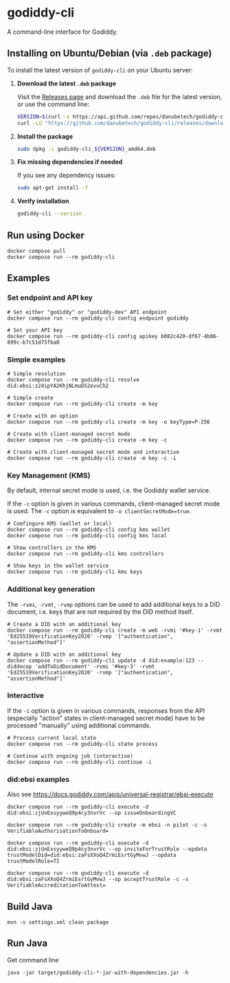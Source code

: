 # godiddy-cli

A command-line interface for Godiddy.

## Installing on Ubuntu/Debian (via `.deb` package)

To install the latest version of `godiddy-cli` on your Ubuntu server:

1. **Download the latest `.deb` package**

   Visit the [Releases page](https://github.com/danubetech/godiddy-cli/releases) and download the `.deb` file for the latest version, or use the command line:

   ```bash
   VERSION=$(curl -s https://api.github.com/repos/danubetech/godiddy-cli/releases/latest | grep "tag_name" | cut -d '"' -f 4)
   curl -LO "https://github.com/danubetech/godiddy-cli/releases/download/${VERSION}/godiddy-cli_${VERSION}_amd64.deb"
   ```

2. **Install the package**

   ```bash
   sudo dpkg -i godiddy-cli_${VERSION}_amd64.deb
   ```

3. **Fix missing dependencies if needed**

   If you see any dependency issues:

   ```bash
   sudo apt-get install -f
   ```

4. **Verify installation**

   ```bash
   godiddy-cli --version
   ```

## Run using Docker

```shell
docker compose pull
docker compose run --rm godiddy-cli
```

## Examples

### Set endpoint and API key

```
# Set either "godiddy" or "godiddy-dev" API endpoint
docker compose run --rm godiddy-cli config endpoint godiddy

# Set your API key
docker compose run --rm godiddy-cli config apikey b082c420-df67-4b06-899c-b7c51d75fba0
```

### Simple examples

```
# Simple resolution
docker compose run --rm godiddy-cli resolve did:ebsi:z24ipYA2KhjNLmuD52evuCh2

# Simple create
docker compose run --rm godiddy-cli create -m key

# Create with an option
docker compose run --rm godiddy-cli create -m key -o keyType=P-256

# Create with client-managed secret mode
docker compose run --rm godiddy-cli create -m key -c

# Create with client-managed secret mode and interactive
docker compose run --rm godiddy-cli create -m key -c -i
```

### Key Management (KMS)

By default, internal secret mode is used, i.e. the Godiddy wallet service.

If the `-c` option is given in various commands, client-managed secret mode is used. The `-c` option is equivalent to `-o clientSecretMode=true`.

```
# Comfingure KMS (wallet or local)
docker compose run --rm godiddy-cli config kms wallet
docker compose run --rm godiddy-cli config kms local

# Show controllers in the KMS
docker compose run --rm godiddy-cli kms controllers

# Show keys in the wallet service
docker compose run --rm godiddy-cli kms keys
```

### Additional key generation

The `-rvmi`, `-rvmt`, `-rvmp` options can be used to add additional keys to a DID document, i.e. keys that are not required by the DID method itself.

```
# Create a DID with an additional key
docker compose run --rm godiddy-cli create -m web -rvmi '#key-1' -rvmt 'Ed25519VerificationKey2020' -rvmp '["authentication", "assertionMethod"]'
```

```
# Update a DID with an additional key
docker compose run --rm godiddy-cli update -d did:example:123 --diddocop 'addToDidDocument' -rvmi '#key-3' -rvmt 'Ed25519VerificationKey2020' -rvmp '["authentication", "assertionMethod"]'
```

### Interactive

If the `-i` option is given in various commands, responses from the API (especially "action" states in client-managed secret mode) have
to be processed "manually" using additional commands.

```
# Process current local state
docker compose run --rm godiddy-cli state process

# Continue with ongoing job (interactive)
docker compose run --rm godiddy-cli continue -i
```

### did:ebsi examples

Also see https://docs.godiddy.com/apis/universal-registrar/ebsi-execute

```
docker compose run --rm godiddy-cli execute -d did:ebsi:zjUnExsyyweQ9p4cy3nvrVc --op issueOnboardingVC

docker compose run --rm godiddy-cli create -m ebsi -n pilot -c -s VerifiableAuthorisationToOnboard= 

docker compose run --rm godiddy-cli execute -d did:ebsi:zjUnExsyyweQ9p4cy3nvrVc --op inviteForTrustRole --opdata trustModelDid=did:ebsi:zaFsXXoQ4ZrmiEsrtGyMvwJ --opdata trustModelRole=TI 

docker compose run --rm godiddy-cli execute -d did:ebsi:zaFsXXoQ4ZrmiEsrtGyMvwJ --op acceptTrustRole -c -s VerifiableAccreditationToAttest=
```

## Build Java

```shell
mvn -s settings.xml clean package
```

## Run Java

Get command line

```shell
java -jar target/godiddy-cli-*-jar-with-dependencies.jar -h
```
